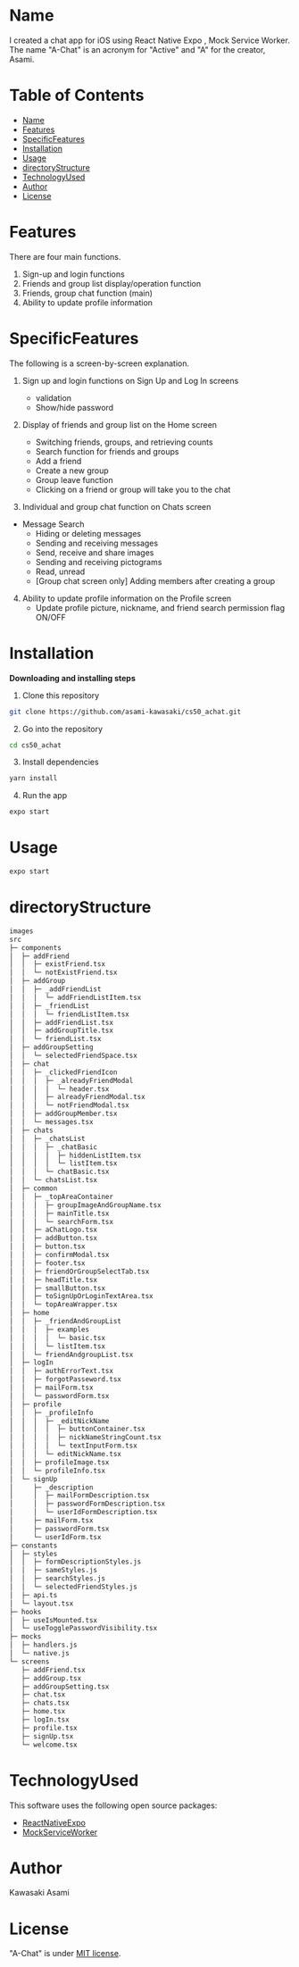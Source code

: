 # Name

I created a chat app for iOS using React Native Expo , Mock Service Worker.
The name "A-Chat" is an acronym for "Active" and "A" for the creator, Asami.

# Table of Contents

- [Name](#Name)
- [Features](#Features)
- [SpecificFeatures](#SpecificFeatures)
- [Installation](#Installation)
- [Usage](#Usage)
- [directoryStructure](#directoryStructure)
- [TechnologyUsed](#TechnologyUsed)
- [Author](#Author)
- [License](#License)

# Features

There are four main functions.

1. Sign-up and login functions
2. Friends and group list display/operation function
3. Friends, group chat function (main)
4. Ability to update profile information

# SpecificFeatures

The following is a screen-by-screen explanation.

1. Sign up and login functions on Sign Up and Log In screens

   - validation
   - Show/hide password

2. Display of friends and group list on the Home screen

   - Switching friends, groups, and retrieving counts
   - Search function for friends and groups
   - Add a friend
   - Create a new group
   - Group leave function
   - Clicking on a friend or group will take you to the chat

3. Individual and group chat function on Chats screen

- Message Search
  - Hiding or deleting messages
  - Sending and receiving messages
  - Send, receive and share images
  - Sending and receiving pictograms
  - Read, unread
  - [Group chat screen only] Adding members after creating a group

4. Ability to update profile information on the Profile screen
   - Update profile picture, nickname, and friend search permission flag ON/OFF

# Installation

**Downloading and installing steps**

1. Clone this repository

```bash
git clone https://github.com/asami-kawasaki/cs50_achat.git
```

2. Go into the repository

```bash
cd cs50_achat
```

3. Install dependencies

```bash
yarn install
```

4. Run the app

```bash
expo start
```

# Usage

```bash
expo start
```

# directoryStructure

```bash
images
src
├─ components
│  ├─ addFriend
│  │  ├─ existFriend.tsx
│  │  └─ notExistFriend.tsx
│  ├─ addGroup
│  │  ├─ _addFriendList
│  │  │  └─ addFriendListItem.tsx
│  │  ├─ _friendList
│  │  │  └─ friendListItem.tsx
│  │  ├─ addFriendList.tsx
│  │  ├─ addGroupTitle.tsx
│  │  └─ friendList.tsx
│  ├─ addGroupSetting
│  │  └─ selectedFriendSpace.tsx
│  ├─ chat
│  │  ├─ _clickedFriendIcon
│  │  │  ├─ _alreadyFriendModal
│  │  │  │  └─ header.tsx
│  │  │  ├─ alreadyFriendModal.tsx
│  │  │  └─ notFriendModal.tsx
│  │  ├─ addGroupMember.tsx
│  │  └─ messages.tsx
│  ├─ chats
│  │  ├─ _chatsList
│  │  │  ├─ _chatBasic
│  │  │  │  ├─ hiddenListItem.tsx
│  │  │  │  └─ listItem.tsx
│  │  │  └─ chatBasic.tsx
│  │  └─ chatsList.tsx
│  ├─ common
│  │  ├─ _topAreaContainer
│  │  │  ├─ groupImageAndGroupName.tsx
│  │  │  ├─ mainTitle.tsx
│  │  │  └─ searchForm.tsx
│  │  ├─ aChatLogo.tsx
│  │  ├─ addButton.tsx
│  │  ├─ button.tsx
│  │  ├─ confirmModal.tsx
│  │  ├─ footer.tsx
│  │  ├─ friendOrGroupSelectTab.tsx
│  │  ├─ headTitle.tsx
│  │  ├─ smallButton.tsx
│  │  ├─ toSignUpOrLoginTextArea.tsx
│  │  └─ topAreaWrapper.tsx
│  ├─ home
│  │  ├─ _friendAndGroupList
│  │  │  ├─ examples
│  │  │  │  └─ basic.tsx
│  │  │  └─ listItem.tsx
│  │  └─ friendAndgroupList.tsx
│  ├─ logIn
│  │  ├─ authErrorText.tsx
│  │  ├─ forgotPasseword.tsx
│  │  ├─ mailForm.tsx
│  │  └─ passwordForm.tsx
│  ├─ profile
│  │  ├─ _profileInfo
│  │  │  ├─ _editNickName
│  │  │  │  ├─ buttonContainer.tsx
│  │  │  │  ├─ nickNameStringCount.tsx
│  │  │  │  └─ textInputForm.tsx
│  │  │  └─ editNickName.tsx
│  │  ├─ profileImage.tsx
│  │  └─ profileInfo.tsx
│  └─ signUp
│     ├─ _description
│     │  ├─ mailFormDescription.tsx
│     │  ├─ passwordFormDescription.tsx
│     │  └─ userIdFormDescription.tsx
│     ├─ mailForm.tsx
│     ├─ passwordForm.tsx
│     └─ userIdForm.tsx
├─ constants
│  ├─ styles
│  │  ├─ formDescriptionStyles.js
│  │  ├─ sameStyles.js
│  │  ├─ searchStyles.js
│  │  └─ selectedFriendStyles.js
│  ├─ api.ts
│  └─ layout.tsx
├─ hooks
│  ├─ useIsMounted.tsx
│  └─ useTogglePasswordVisibility.tsx
├─ mocks
│  ├─ handlers.js
│  └─ native.js
└─ screens
   ├─ addFriend.tsx
   ├─ addGroup.tsx
   ├─ addGroupSetting.tsx
   ├─ chat.tsx
   ├─ chats.tsx
   ├─ home.tsx
   ├─ logIn.tsx
   ├─ profile.tsx
   ├─ signUp.tsx
   └─ welcome.tsx
```

# TechnologyUsed

This software uses the following open source packages:

- [ReactNativeExpo](https://docs.expo.dev/)
- [MockServiceWorker](https://mswjs.io/)

# Author

Kawasaki Asami

# License

"A-Chat" is under [MIT license](https://en.wikipedia.org/wiki/MIT_License).

